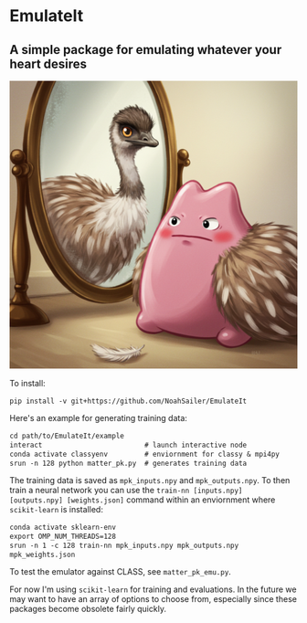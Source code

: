 # EmulateIt
## A simple package for emulating whatever your heart desires

![Emu ditto](https://github.com/NoahSailer/EmulateIt/blob/main/figures/emuditto.png)

To install:
```
pip install -v git+https://github.com/NoahSailer/EmulateIt
```

Here's an example for generating training data:
```
cd path/to/EmulateIt/example
interact                         # launch interactive node
conda activate classyenv         # enviornment for classy & mpi4py
srun -n 128 python matter_pk.py  # generates training data
```
The training data is saved as `mpk_inputs.npy` and `mpk_outputs.npy`. To then train a neural network
you can use the `train-nn [inputs.npy] [outputs.npy] [weights.json]` command within an enviornment 
where `scikit-learn` is installed:
```
conda activate sklearn-env
export OMP_NUM_THREADS=128                                          
srun -n 1 -c 128 train-nn mpk_inputs.npy mpk_outputs.npy mpk_weights.json
```
To test the emulator against CLASS, see `matter_pk_emu.py`.



For now I'm using `scikit-learn` for training and evaluations. In the future we may want to have an 
array of options to choose from, especially since these packages become obsolete fairly quickly.
